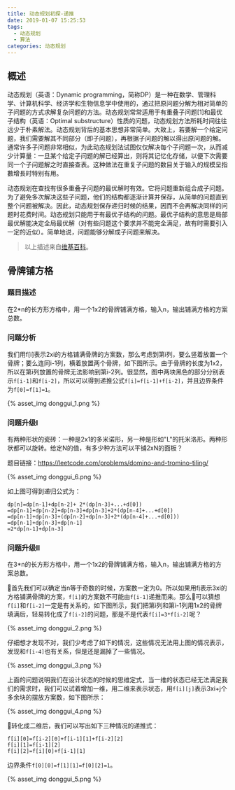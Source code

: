 ```yaml
---
title: 动态规划初探-递推
date: 2019-01-07 15:25:53
tags:
  - 动态规划
  - 算法
categories: 动态规划
---
```


## 概述

动态规划（英语：Dynamic programming，简称DP）是一种在数学、管理科学、计算机科学、经济学和生物信息学中使用的，通过把原问题分解为相对简单的子问题的方式求解复杂问题的方法。动态规划常常适用于有重叠子问题[1]和最优子结构（英语：Optimal substructure）性质的问题，动态规划方法所耗时间往往远少于朴素解法。动态规划背后的基本思想非常简单。大致上，若要解一个给定问题，我们需要解其不同部分（即子问题），再根据子问题的解以得出原问题的解。通常许多子问题非常相似，为此动态规划法试图仅仅解决每个子问题一次，从而减少计算量：一旦某个给定子问题的解已经算出，则将其记忆化存储，以便下次需要同一个子问题解之时直接查表。这种做法在重复子问题的数目关于输入的规模呈指數增長时特别有用。
<!-- more -->
动态规划在查找有很多重叠子问题的最优解时有效。它将问题重新组合成子问题。为了避免多次解决这些子问题，他们的结构都逐渐计算并保存，从简单的问题直到整个问题被解决。因此，动态规划保存递归时候的结果，因而不会再解决同样的问题时花费时间。动态规划只能用于有最优子结构的问题。最优子结构的意思是局部最优解能决定全局最优解（对有些问题这个要求并不能完全满足，故有时需要引入一定的近似）。简单地说，问题能够分解成子问题来解决。

> 以上描述来自[维基百科](https://zh.wikipedia.org/wiki/%E5%8A%A8%E6%80%81%E8%A7%84%E5%88%92)。

## 骨牌铺方格

### 题目描述

在2*n的长方形方格中，用一个1x2的骨牌铺满方格，输入n，输出铺满方格的方案总数。

### 问题分析

我们用f[i]表示2xi的方格铺满骨牌的方案数，那么考虑到第i列，要么竖着放置一个骨牌；要么连同i-1列，横着放置两个骨牌，如下图所示。由于骨牌的长度为1x2，所以在第i列放置的骨牌无法影响到第i-2列。很显然，图中两块黑色的部分分别表示`f[i-1]`和`f[i-2]`，所以可以得到递推公式`f[i]=f[i-1]+f[i-2]`，并且边界条件为`f[0]=f[1]=1`。

{% asset_img donggui_1.png %}

### 问题升级I

有两种形状的瓷砖：一种是2x1的多米诺形，另一种是形如"L"的托米洛形。两种形状都可以旋转。给定N的值，有多少种方法可以平铺2xN的面板？

题目链接：https://leetcode.com/problems/domino-and-tromino-tiling/

{% asset_img donggui_6.png %}

如上图可得到递归公式为：
```
dp[n]=dp[n-1]+dp[n-2]+ 2*(dp[n-3]+...+d[0])
=dp[n-1]+dp[n-2]+dp[n-3]+dp[n-3]+2*(dp[n-4]+...+d[0])
=dp[n-1]+dp[n-3]+(dp[n-2]+dp[n-3]+2*(dp[n-4]+...+d[0]))
=dp[n-1]+dp[n-3]+dp[n-1]
=2*dp[n-1]+dp[n-3]
```

### 问题升级II

在3*n的长方形方格中，用一个1x2的骨牌铺满方格，输入n，输出铺满方格的方案总数。

首先我们可以确定当n等于奇数的时候，方案数一定为0。所以如果用f[i](i为偶数)表示3xi的方格铺满骨牌的方案，`f[i]`的方案数不可能由`f[i-1]`递推而来。那么可以猜想`f[i]`和`f[i-2]`一定是有关系的，如下图所示，我们把第i列和第i-1列用1x2的骨牌填满后，轻易转化成了`f[i-2]`的问题，那是不是代表`f[i]=3*f[i-2]`呢？

{% asset_img donggui_2.png %}

仔细想才发现不对，我们少考虑了如下的情况，这些情况无法用上图的情况表示，发现和`f[i-4]`也有关系，但是还是漏掉了一些情况。

{% asset_img donggui_3.png %}

上面的问题说明我们在设计状态的时候的思维定式，当一维的状态已经无法满足我们的需求时，我们可以试着增加一维，用二维来表示状态，用`f[i][j]`表示3xi+j个多余块的摆放方案数，如下图所示：

{% asset_img donggui_4.png %}

转化成二维后，我们可以写出如下三种情况的递推式：
```
f[i][0]=f[i-2][0]+f[i-1][1]+f[i-2][2]
f[i][1]=f[i-1][2]
f[i][2]=f[i][0]+f[i-1][1]
```
边界条件`f[0][0]=f[1][1]=f[0][2]=1`。

{% asset_img donggui_5.png %}
